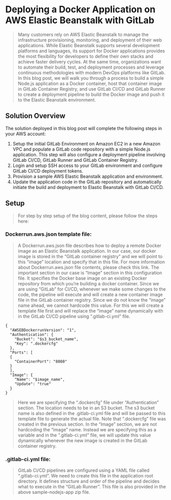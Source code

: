 # Deploying a Docker Application on AWS Elastic Beanstalk with GitLab
> Many customers rely on AWS Elastic Beanstalk to manage the infrastructure provisioning, monitoring, and deployment of their web applications.  While Elastic Beanstalk supports several development platforms and languages, its support for Docker applications provides the most flexibility for developers to define their own stacks and achieve faster delivery cycles.
At the same time, organizations want to automate their build, test, and deployment processes and leverage continuous methodologies with modern DevOps platforms like GitLab. In this blog post, we will walk you through a process to build a simple Node.js application as a Docker container, host that container image in GitLab Container Registry, and use GitLab CI/CD and GitLab Runner to create a deployment pipeline to build the Docker image and push it to the Elastic Beanstalk environment.

## Solution Overview
The solution deployed in this blog post will complete the following steps in your AWS account:
1.	Setup the initial GitLab Environment on Amazon EC2 in a new Amazon VPC and populate a GitLab code repository with a simple Node.js application. This step will also configure a deployment pipeline involving GitLab CI/CD, GitLab Runner and GitLab Container Registry.
2.	Login and setup SSH access to your GitLab environment and configure GitLab CI/CD deployment tokens.
3.	Provision a sample AWS Elastic Beanstalk application and environment.
4.	Update the application code in the GitLab repository and automatically initiate the build and deployment to Elastic Beanstalk with GitLab CI/CD.

## Setup
> For step by step setup of the blog content, please follow the steps here: 
### Dockerrun.aws.json template file:
> A Dockerrun.aws.json file describes how to deploy a remote Docker image as an Elastic Beanstalk application. In our case, our docker image is stored in the “GitLab container registry” and we will point to this “image” location and specify that in this file. For more information about Dockerrun.aws.json file contents, please check this link. The important section in our case is “Image” section in this configuration file. It specifies the Docker base image on an existing Docker repository from which you’re building a docker container.
Since we are using “GitLab” for CI/CD, whenever we make some changes to the code, the pipeline will execute and will create a new container image file in the GitLab container registry. Since we do not know the “image” name ahead, we cannot hardcode this value. For this we will create a template file first and will replace the “image” name dynamically with in the GitLab CI/CD pipeline using “.gitlab-ci.yml” file.

```
{
  "AWSEBDockerrunVersion": "1",
  "Authentication": {
    "Bucket": "$s3_bucket_name",
    "Key": ".dockercfg"
  },
  "Ports": [
  {
    "ContainerPort": "8080"
  }
  ],
  "Image": {
    "Name": "$image_name",
    "Update": "true"
  }
}
```

> Here we are specifying the “.dockercfg” file under “Authentication” section. The location needs to be in an S3 bucket. The s3 bucket name is also defined in the .gitlab-ci.yml file and will be passed to this template file to generate the actual file. Note that “.dockercfg” file was created in the previous section.
In the “Image” section, we are not hardcoding the “image” name. Instead we are specifying this as a variable and in the “.gitlab-ci.yml” file, we will update this value dynamically whenever the new image is created in the GitLab container registry.

### .gitlab-ci.yml file:
> GitLab Ci/CD pipelines are configured using a YAML file called “.gitlab-ci.yml”. We need to create this file in the application root directory. It defines structure and order of the pipeline and decides what to execute in the “GitLab Runner”. This file is also provided in the above sample-nodejs-app zip file.

